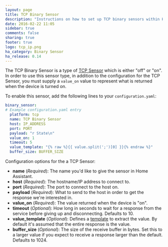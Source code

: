 ```yaml
---
layout: page
title: TCP Binary Sensor
description: "Instructions on how to set up TCP binary sensors within Home Assistant."
date: 2016-02-22 11:05
sidebar: true
comments: false
sharing: true
footer: true
logo: tcp_ip.png
ha_category: Binary Sensor
ha_release: 0.14
---
```


The TCP Binary Sensor is a type of [TCP Sensor](/components/sensor.tcp/) which is either "off" or "on". In order to use this sensor type, in addition to the configuration for the TCP Sensor, you must supply a `value_on` value to represent what is returned when the device is turned on.

To enable this sensor, add the following lines to your `configuration.yaml`:

```yaml
binary_sensor:
# Example configuration.yaml entry
  platform: tcp
  name: TCP Binary Sensor
  host: IP_ADDRESS
  port: PORT
  payload: "r State\n"
  value_on: 1
  timeout: 5
  value_template: "{% raw %}{{ value.split(';')[0] }}{% endraw %}"
  buffer_size: BUFFER_SIZE
```

Configuration options for the a TCP Sensor:

- **name** (*Required*): The name you'd like to give the sensor in Home Assistant.
- **host** (*Required*): The hostname/IP address to connect to.
- **port** (*Required*): The port to connect to the host on.
- **payload** (*Required*): What to send to the host in order to get the response we're interested in.
- **value_on** (*Required*): The value returned when the device is "on".
- **timeout** (*Optional*): How long in seconds to wait for a response from the service before giving up and disconnecting. Defaults to 10.
- **value_template** (*Optional*): Defines a [template](/topics/templating/) to extract the value. By default it's assumed that the entire response is the value.
- **buffer_size** (*Optional*): The size of the receive buffer in bytes. Set this to a larger value if you expect to receive a response larger than the default. Defaults to 1024.

